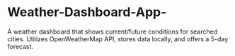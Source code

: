 # Weather-Dashboard-App-
A weather dashboard that shows current/future conditions for searched cities. Utilizes OpenWeatherMap API, stores data locally, and offers a 5-day forecast. 
